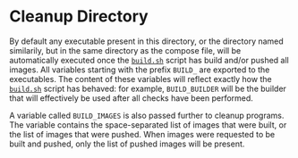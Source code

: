# Cleanup Directory

By default any executable present in this directory, or the directory named
similarily, but in the same directory as the compose file, will be automatically
executed once the [`build.sh`](../build.sh) script has build and/or pushed all
images. All variables starting with the prefix `BUILD_` are exported to the
executables. The content of these variables will reflect exactly how the
[`build.sh`](../build.sh) script has behaved: for example, `BUILD_BUILDER` will
be the builder that will effectively be used after all checks have been
performed.

A variable called `BUILD_IMAGES` is also passed further to cleanup programs. The
variable contains the space-separated list of images that were built, or the
list of images that were pushed. When images were requested to be built and
pushed, only the list of pushed images will be present.
